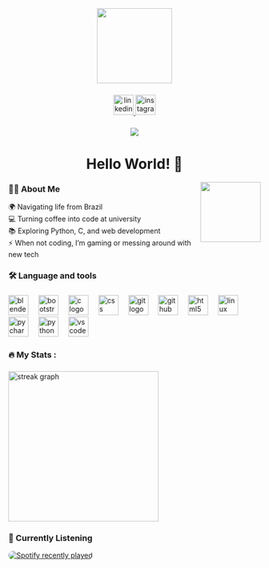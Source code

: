 <div align="center">
  <img height="150" src="https://media0.giphy.com/media/v1.Y2lkPTc5MGI3NjExcHo0d3UwNDVlZ2o5ODZ1NzNlZWk1Y3psdW4yeWxqNWlicnQ2bmlneCZlcD12MV9pbnRlcm5hbF9naWZfYnlfaWQmY3Q9cw/dsW9sCnEb5SBtffGqC/giphy.gif"  />
</div>

###

<div align="center">
  <a href="https://www.linkedin.com/in/rafael-knebel/?locale=en_US" target="_blank">
    <img src="https://img.shields.io/static/v1?message=LinkedIn&logo=linkedin&label=&color=0077B5&logoColor=white&labelColor=&style=for-the-badge" height="40" alt="linkedin logo"  />
  </a>
  <a href="https://www.instagram.com/rafaelkn_/" target="_blank">
    <img src="https://img.shields.io/static/v1?message=Instagram&logo=instagram&label=&color=E4405F&logoColor=white&labelColor=&style=for-the-badge" height="40" alt="instagram logo"  />
  </a>
</div>

###

<div align="center">
  <img src="https://visitor-badge.laobi.icu/badge?page_id=rafaelkn.rafaelkn&left_color=black&right_color=rebeccapurple"  />
</div>


<h1 align="center">Hello World! 👋</h1>

<img align="right" height="120" src="https://media.giphy.com/media/v1.Y2lkPTc5MGI3NjExbjZka3kxdnJjNzdmemt4Y3VrM2J0aHF4ejRuM2pkOXBmMGJ6Mm05NCZlcD12MV9zdGlja2Vyc19zZWFyY2gmY3Q9cw/BuNGhfgf3MdmsybmJt/giphy.gif"  />

<h3 align="left">👩‍💻  About Me</h3>
<p align="left">🌍 Navigating life from Brazil  <br>💻 Turning coffee into code at university  <br>📚 Exploring Python, C, and web development  <br>⚡ When not coding, I’m gaming or messing around with new tech</p>

<h3 align="left">🛠 Language and tools</h3>

###

<div align="left">
  <img src="https://cdn.jsdelivr.net/gh/devicons/devicon/icons/blender/blender-original.svg" height="40" alt="blender logo"  />
  <img width="12" />
  <img src="https://cdn.jsdelivr.net/gh/devicons/devicon/icons/bootstrap/bootstrap-original.svg" height="40" alt="bootstrap logo"  />
  <img width="12" />
  <img src="https://cdn.jsdelivr.net/gh/devicons/devicon/icons/c/c-original.svg" height="40" alt="c logo"  />
  <img width="12" />
  <img src="https://cdn.jsdelivr.net/gh/devicons/devicon/icons/css3/css3-original.svg" height="40" alt="css logo"  />
  <img width="12" />
  <img src="https://cdn.jsdelivr.net/gh/devicons/devicon/icons/git/git-original.svg" height="40" alt="git logo"  />
  <img width="12" />
  <img src="https://cdn.jsdelivr.net/gh/devicons/devicon/icons/github/github-original.svg" height="40" alt="github logo"  />
  <img width="12" />
  <img src="https://cdn.jsdelivr.net/gh/devicons/devicon/icons/html5/html5-original.svg" height="40" alt="html5 logo"  />
  <img width="12" />
  <img src="https://cdn.jsdelivr.net/gh/devicons/devicon/icons/linux/linux-original.svg" height="40" alt="linux logo"  />
  <img width="12" />
  <img src="https://cdn.jsdelivr.net/gh/devicons/devicon/icons/pycharm/pycharm-original.svg" height="40" alt="pycharm logo"  />
  <img width="12" />
  <img src="https://cdn.jsdelivr.net/gh/devicons/devicon/icons/python/python-original.svg" height="40" alt="python logo"  />
  <img width="12" />
  <img src="https://cdn.jsdelivr.net/gh/devicons/devicon/icons/vscode/vscode-original.svg" height="40" alt="vscode logo"  />
</div>

###

<h3 align="left">🔥   My Stats :</h3>

###

<div align="left">
  <img src="https://streak-stats.demolab.com?user=rafaelkn&locale=en&mode=daily&theme=midnight-purple&hide_border=false&border_radius=5&order=3" height="300" alt="streak graph"  />
</div>

###

<h3>🎵 Currently Listening</h3>

<a href="https://open.spotify.com/user/31kqb3ouoecz2mo54yd2cjhw64mi">
  <img 
    src="https://spotify-recently-played-readme.vercel.app/api?user=31kqb3ouoecz2mo54yd2cjhw64mi&unique={true|1|on|yes}" 
    alt="Spotify recently played"
    style="max-width: 100%; height: auto; border-radius: 8px;"
  />
</a>

###
